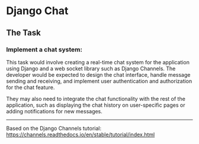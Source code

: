 # Django Chat

## The Task

### Implement a chat system:

This task would involve creating a real-time chat system for the application using Django and a web socket library such as Django Channels. The developer would be expected to design the chat interface, handle message sending and receiving, and implement user authentication and authorization for the chat feature.

They may also need to integrate the chat functionality with the rest of the application, such as displaying the chat history on user-specific pages or adding notifications for new messages.

---

Based on the Django Channels tutorial:
https://channels.readthedocs.io/en/stable/tutorial/index.html
